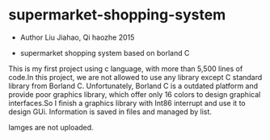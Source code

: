 # supermarket-shopping-system


- Author Liu Jiahao, Qi haozhe 2015  


- supermarket shopping system based on borland C

This is my first project using c language, with more than 5,500 lines of code.In this project, we are not allowed to use any library except C standard library from Borland C.
Unfortunately, Borland C is a outdated platform and provide poor graphics library, which offer only 16 colors to design graphical interfaces.So I finish a graphics library with Int86 interrupt and use it to design GUi. 
Information is saved in files and managed by list.

Iamges are not uploaded.
